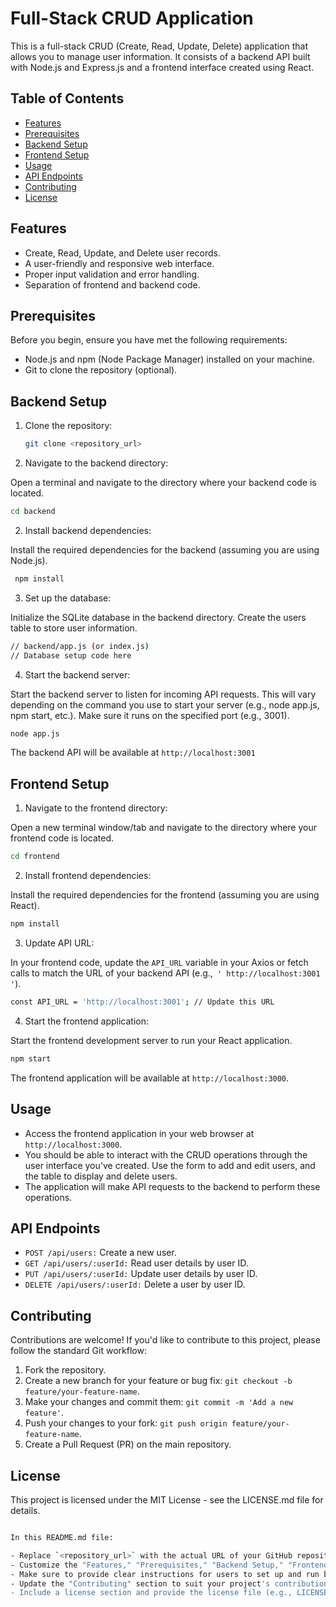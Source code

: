 # Full-Stack CRUD Application

This is a full-stack CRUD (Create, Read, Update, Delete) application that allows you to manage user information. It consists of a backend API built with Node.js and Express.js and a frontend interface created using React.

## Table of Contents

- [Features](#features)
- [Prerequisites](#prerequisites)
- [Backend Setup](#backend-setup)
- [Frontend Setup](#frontend-setup)
- [Usage](#usage)
- [API Endpoints](#api-endpoints)
- [Contributing](#contributing)
- [License](#license)

## Features

- Create, Read, Update, and Delete user records.
- A user-friendly and responsive web interface.
- Proper input validation and error handling.
- Separation of frontend and backend code.

## Prerequisites

Before you begin, ensure you have met the following requirements:

- Node.js and npm (Node Package Manager) installed on your machine.
- Git to clone the repository (optional).

## Backend Setup

1. Clone the repository:

   ```bash
   git clone <repository_url>

1. Navigate to the backend directory:

Open a terminal and navigate to the directory where your backend code is located.

```bash
cd backend

```
2. Install backend dependencies:

Install the required dependencies for the backend (assuming you are using Node.js).

```bash
 npm install

```
3. Set up the database:

Initialize the SQLite database in the backend directory.
Create the users table to store user information.

```bash
// backend/app.js (or index.js)
// Database setup code here

```
4. Start the backend server:

Start the backend server to listen for incoming API requests. This will vary depending on the command you use to start your server (e.g., node app.js, npm start, etc.). Make sure it runs on the specified port (e.g., 3001).

```bash
node app.js

```
The backend API will be available at `http://localhost:3001`


## Frontend Setup
1. Navigate to the frontend directory:

Open a new terminal window/tab and navigate to the directory where your frontend code is located.

```bash
cd frontend

```
2. Install frontend dependencies:

Install the required dependencies for the frontend (assuming you are using React).

```bash
npm install

```
3. Update API URL:

In your frontend code, update the `API_URL` variable in your Axios or fetch calls to match the URL of your backend API (e.g.,` ' http://localhost:3001 '`).

```bash
const API_URL = 'http://localhost:3001'; // Update this URL

```
4. Start the frontend application:

Start the frontend development server to run your React application.

```bash
npm start

```
The frontend application will be available at ` http://localhost:3000 `.

## Usage

 - Access the frontend application in your web browser at ` http://localhost:3000 `.
 - You should be able to interact with the CRUD operations through the user interface you've created. Use the form to add and edit 
    users, and the table to display and delete users.
 - The application will make API requests to the backend to perform these operations.

## API Endpoints
   - `POST /api/users:` Create a new user.
   - `GET /api/users/:userId:` Read user details by user ID.
   - `PUT /api/users/:userId:` Update user details by user ID.
   - `DELETE /api/users/:userId:` Delete a user by user ID.

## Contributing
   Contributions are welcome! If you'd like to contribute to this project, please follow the standard Git workflow:
   
   1. Fork the repository.
   2. Create a new branch for your feature or bug fix: `git checkout -b feature/your-feature-name`.
   3. Make your changes and commit them: `git commit -m 'Add a new feature'`.
   4. Push your changes to your fork: `git push origin feature/your-feature-name`.
   5. Create a Pull Request (PR) on the main repository.

## License

   This project is licensed under the MIT License - see the LICENSE.md file for details.

   ```bash
   
In this README.md file:

- Replace `<repository_url>` with the actual URL of your GitHub repository.
- Customize the "Features," "Prerequisites," "Backend Setup," "Frontend Setup," and "API Endpoints" sections with specific details about your project.
- Make sure to provide clear instructions for users to set up and run both the backend and frontend parts of your application.
- Update the "Contributing" section to suit your project's contribution guidelines.
- Include a license section and provide the license file (e.g., LICENSE.md) if your project is open-source.


